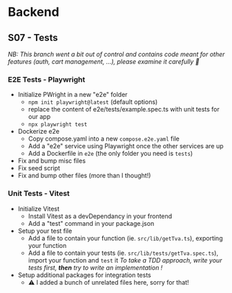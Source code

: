 # Backend

## S07 - Tests

_NB: This branch went a bit out of control and contains code meant for other features (auth, cart management, ...), please examine it carefully 🙏_

### E2E Tests - Playwright

- Initialize PWright in a new "e2e" folder
  - `npm init playwright@latest` (default options)
  - replace the content of e2e/tests/example.spec.ts with unit tests for our app
  - `npx playwright test`
- Dockerize e2e
  - Copy compose.yaml into a new `compose.e2e.yaml` file
  - Add a "e2e" service using Playwright once the other services are up
  - Add a Dockerfile in `e2e` (the only folder you need is `tests`)
- Fix and bump misc files
- Fix seed script
- Fix and bump other files (more than I thought!)

### Unit Tests - Vitest

- Initialize Vitest
  - Install Vitest as a devDependancy in your frontend
  - Add a "test" command in your package.json
- Setup your test file
  - Add a file to contain your function (ie. `src/lib/getTva.ts`), exporting your function
  - Add a file to contain your tests (ie. `src/lib/tests/getTva.spec.ts`), import your function and `test` it
    _To take a TDD approach, write your tests first, **then** try to write an implementation !_
- Setup additional packages for integration tests
  - ⚠️ I added a bunch of unrelated files here, sorry for that!
